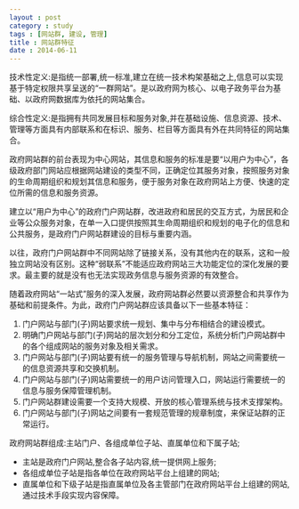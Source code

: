 ```yaml
---
layout : post
category : study
tags : [网站群, 建设, 管理]
title : 网站群特征
date : 2014-06-11
---
```


  技术性定义:是指统一部署,统一标准,建立在统一技术构架基础之上,信息可以实现基于特定权限共享呈送的“一群网站”。是以政府网为核心、以电子政务平台为基础、以政府网数据库为依托的网站集合。
  
  综合性定义:是指拥有共同发展目标和服务对象,并在基础设施、信息资源、技术、管理等方面具有内部联系和在标识、服务、栏目等方面具有外在共同特征的网站集合。

  政府网站群的前台表现为中心网站，其信息和服务的标准是要“以用户为中心”，各级政府部门网站应根据网站建设的类型不同，正确定位其服务对象，按照服务对象的生命周期组织和规划其信息和服务，便于服务对象在政府网站上方便、快速的定位所需的信息和服务资源。

  建立以“用户为中心”的政府门户网站群，改进政府和居民的交互方式，为居民和企业等公众服务对象，在单一入口提供按照其生命周期组织和规划的电子化的信息和公共服务，是政府门户网站群建设的目标与重要内涵。

  以往，政府门户网站群中不同网站除了链接关系，没有其他内在的联系，这和一般独立网站没有区别。这种“弱联系”不能适应政府网站三大功能定位的深化发展的要求。最主要的就是没有也无法实现政务信息与服务资源的有效整合。
  
  随着政府网站“一站式”服务的深入发展，政府网站群必然要以资源整合和共享作为基础和前提条件。为此，政府门户网站群应该具备以下一些基本特征：

1. 门户网站与部门(子)网站要求统一规划、集中与分布相结合的建设模式。
2. 明确门户网站与部门(子)网站的层次划分和分工定位，系统分析门户网站群中的各个组成网站的服务对象及相关需求。
3. 门户网站与部门(子)网站要有统一的服务管理与导航机制，网站之间需要统一的信息资源共享和交换机制。
4. 门户网站与部门(子)网站需要统一的用户访问管理入口，网站运行需要统一的信息与服务保障管理机制。
5. 门户网站群建设需要一个支持大规模、开放的核心管理系统与技术支撑架构。
6. 门户网站与部门(子)网站之间要有一套规范管理的规章制度，来保证站群的正常运行。 

政府网站群组成:主站门户、各组成单位子站、直属单位和下属子站;

- 主站是政府门户网站,整合各子站内容,统一提供网上服务;
- 各组成单位子站是指各单位在政府网站平台上组建的网站;
- 直属单位和下级子站是指直属单位及各主管部门在政府网站平台上组建的网站,通过技术手段实现内容保障。
